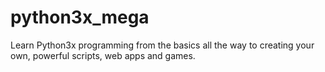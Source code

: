 # python3x_mega
Learn Python3x programming from the basics all the way to creating your own, powerful scripts, web apps and games.
